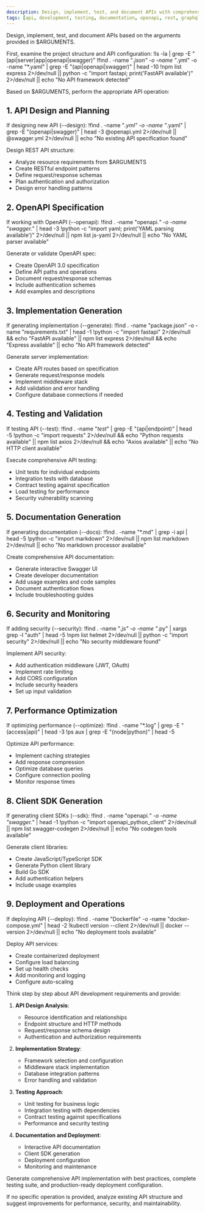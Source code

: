 ```yaml
---
description: Design, implement, test, and document APIs with comprehensive automation and best practices
tags: [api, development, testing, documentation, openapi, rest, graphql]
---
```


Design, implement, test, and document APIs based on the arguments provided in $ARGUMENTS.

First, examine the project structure and API configuration:
!ls -la | grep -E "(api|server|app|openapi|swagger)"
!find . -name "*.json" -o -name "*.yml" -o -name "*.yaml" | grep -E "(api|openapi|swagger)" | head -10
!npm list express 2>/dev/null || python -c "import fastapi; print('FastAPI available')" 2>/dev/null || echo "No API framework detected"

Based on $ARGUMENTS, perform the appropriate API operation:

## 1. API Design and Planning

If designing new API (--design):
!find . -name "*.yml" -o -name "*.yaml" | grep -E "(openapi|swagger)" | head -3
@openapi.yml 2>/dev/null || @swagger.yml 2>/dev/null || echo "No existing API specification found"

Design REST API structure:
- Analyze resource requirements from $ARGUMENTS
- Create RESTful endpoint patterns
- Define request/response schemas
- Plan authentication and authorization
- Design error handling patterns

## 2. OpenAPI Specification

If working with OpenAPI (--openapi):
!find . -name "openapi.*" -o -name "swagger.*" | head -3
!python -c "import yaml; print('YAML parsing available')" 2>/dev/null || npm list js-yaml 2>/dev/null || echo "No YAML parser available"

Generate or validate OpenAPI spec:
- Create OpenAPI 3.0 specification
- Define API paths and operations
- Document request/response schemas
- Include authentication schemes
- Add examples and descriptions

## 3. Implementation Generation

If generating implementation (--generate):
!find . -name "package.json" -o -name "requirements.txt" | head -1
!python -c "import fastapi" 2>/dev/null && echo "FastAPI available" || npm list express 2>/dev/null && echo "Express available" || echo "No API framework detected"

Generate server implementation:
- Create API routes based on specification
- Generate request/response models
- Implement middleware stack
- Add validation and error handling
- Configure database connections if needed

## 4. Testing and Validation

If testing API (--test):
!find . -name "*test*" | grep -E "(api|endpoint)" | head -5
!python -c "import requests" 2>/dev/null && echo "Python requests available" || npm list axios 2>/dev/null && echo "Axios available" || echo "No HTTP client available"

Execute comprehensive API testing:
- Unit tests for individual endpoints
- Integration tests with database
- Contract testing against specification
- Load testing for performance
- Security vulnerability scanning

## 5. Documentation Generation

If generating documentation (--docs):
!find . -name "*.md" | grep -i api | head -5
!python -c "import markdown" 2>/dev/null || npm list markdown 2>/dev/null || echo "No markdown processor available"

Create comprehensive API documentation:
- Generate interactive Swagger UI
- Create developer documentation
- Add usage examples and code samples
- Document authentication flows
- Include troubleshooting guides

## 6. Security and Monitoring

If adding security (--security):
!find . -name "*.js" -o -name "*.py" | xargs grep -l "auth" | head -5
!npm list helmet 2>/dev/null || python -c "import security" 2>/dev/null || echo "No security middleware found"

Implement API security:
- Add authentication middleware (JWT, OAuth)
- Implement rate limiting
- Add CORS configuration
- Include security headers
- Set up input validation

## 7. Performance Optimization

If optimizing performance (--optimize):
!find . -name "*.log" | grep -E "(access|api)" | head -3
!ps aux | grep -E "(node|python)" | head -5

Optimize API performance:
- Implement caching strategies
- Add response compression
- Optimize database queries
- Configure connection pooling
- Monitor response times

## 8. Client SDK Generation

If generating client SDKs (--sdk):
!find . -name "openapi.*" -o -name "swagger.*" | head -1
!python -c "import openapi_python_client" 2>/dev/null || npm list swagger-codegen 2>/dev/null || echo "No codegen tools available"

Generate client libraries:
- Create JavaScript/TypeScript SDK
- Generate Python client library
- Build Go SDK
- Add authentication helpers
- Include usage examples

## 9. Deployment and Operations

If deploying API (--deploy):
!find . -name "Dockerfile" -o -name "docker-compose.yml" | head -2
!kubectl version --client 2>/dev/null || docker --version 2>/dev/null || echo "No deployment tools available"

Deploy API services:
- Create containerized deployment
- Configure load balancing
- Set up health checks
- Add monitoring and logging
- Configure auto-scaling

Think step by step about API development requirements and provide:

1. **API Design Analysis**:
   - Resource identification and relationships
   - Endpoint structure and HTTP methods
   - Request/response schema design
   - Authentication and authorization requirements

2. **Implementation Strategy**:
   - Framework selection and configuration
   - Middleware stack implementation
   - Database integration patterns
   - Error handling and validation

3. **Testing Approach**:
   - Unit testing for business logic
   - Integration testing with dependencies
   - Contract testing against specifications
   - Performance and security testing

4. **Documentation and Deployment**:
   - Interactive API documentation
   - Client SDK generation
   - Deployment configuration
   - Monitoring and maintenance

Generate comprehensive API implementation with best practices, complete testing suite, and production-ready deployment configuration.

If no specific operation is provided, analyze existing API structure and suggest improvements for performance, security, and maintainability.

